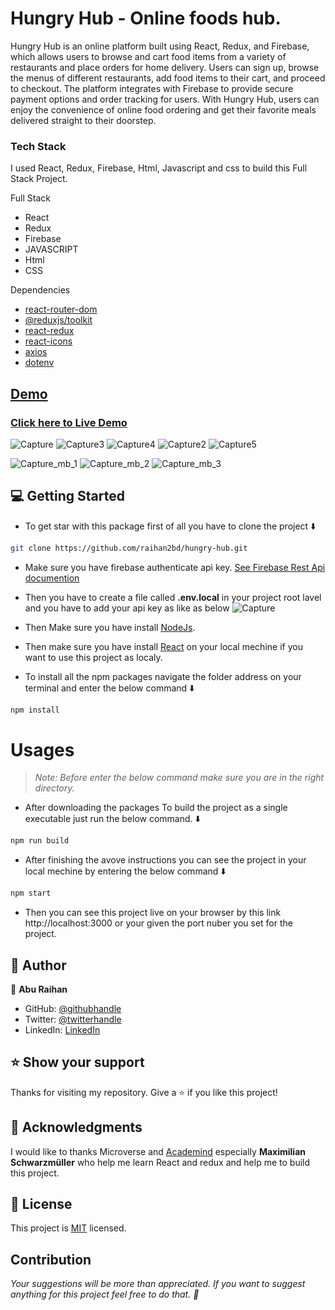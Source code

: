 # Hungry Hub - Online foods hub.
<p>
Hungry Hub is an online platform built using React, Redux, and Firebase, which allows users to browse and cart food items from a variety of restaurants and place orders for home delivery. Users can sign up, browse the menus of different restaurants, add food items to their cart, and proceed to checkout. The platform integrates with Firebase to provide secure payment options and order tracking for users. With Hungry Hub, users can enjoy the convenience of online food ordering and get their favorite meals delivered straight to their doorstep.
</p>

### Tech Stack

I used React, Redux, Firebase, Html, Javascript and css to build this Full Stack Project.
  <summary>Full Stack</summary>
  <ul>
    <li>React</li>
    <li>Redux</li>
    <li>Firebase</li>
    <li>JAVASCRIPT</li>
    <li>Html</li>
    <li>CSS</li>
  </ul>

   <summary>Dependencies</summary>
  <ul>
    <li><a href="https://www.npmjs.com/package/react-router-dom">react-router-dom</a></li>
    <li><a href="https://www.npmjs.com/package/@reduxjs/toolkit">@reduxjs/toolkit </a></li>
    <li><a href="https://www.npmjs.com/package/react-redux">react-redux</a></li>
    <li><a href="https://www.npmjs.com/package/react-icons">react-icons</a></li>
    <li><a href="https://www.npmjs.com/package/axios">axios</a></li>
    <li><a href="https://www.npmjs.com/package/dotenv">dotenv</li>
  </ul>

## Demo
### Click here to [Live Demo](https://hungry-hub.onrender.com)
![Capture](https://user-images.githubusercontent.com/35267447/223940500-3aea07b1-4bc6-4705-ae49-e64f96544b44.PNG)
![Capture3](https://user-images.githubusercontent.com/35267447/223940542-1d5d6920-0aa8-48a0-865a-97005077adac.PNG)
![Capture4](https://user-images.githubusercontent.com/35267447/223940600-fb056f9d-6c0e-483c-adad-2ea2fa7d29a5.PNG)
![Capture2](https://user-images.githubusercontent.com/35267447/223940635-6ac10b5b-490f-4d8b-8d80-3f511d0791ba.PNG)
![Capture5](https://user-images.githubusercontent.com/35267447/223940666-b7784a86-53bc-42ff-bc6c-bf9d0d0cfc29.PNG)

![Capture_mb_1](https://user-images.githubusercontent.com/35267447/223940706-81844f8d-abb5-41d6-919d-9d600d679453.PNG)
![Capture_mb_2](https://user-images.githubusercontent.com/35267447/223940725-9c61fece-fceb-40ce-9fb6-6a1430a3176f.PNG)
![Capture_mb_3](https://user-images.githubusercontent.com/35267447/223940745-ec7d0d5c-e08c-4bb5-8db3-24c859261b47.PNG)


## 💻 Getting Started
- To get star with this package first of all you have to clone the project ⬇️
``` bash
git clone https://github.com/raihan2bd/hungry-hub.git
```
- Make sure you have firebase authenticate api key. [See Firebase Rest Api documention](https://firebase.google.com/docs/reference/rest/auth)
- Then you have to create a file called **.env.local** in your project root lavel and you have to add your api key as like as below 
![Capture](https://user-images.githubusercontent.com/35267447/219415563-f8faadff-3d27-4f48-aa8c-ec1a680f1a9d.PNG)

- Then Make sure you have install [NodeJs](https://nodejs.org).
- Then make sure you have install [React](https://reactjs.org/) on your local mechine if you want to use this project as localy.
- To install all the npm packages navigate the folder address on your terminal and enter the below command ⬇️
``` bash
npm install
```


# Usages
> *Note: Before enter the below command make sure you are in the right directory.*

-  After downloading the packages To build the project as a single executable just run the below command. ⬇️
``` sh
npm run build
```
- After finishing the avove instructions you can see the project in your local mechine by entering the below command ⬇️
```sh
npm start
```

- Then you can see this project live on your browser by this link http://localhost:3000 or your given the port nuber you set for the project.


## 👥 Author

👤 **Abu Raihan**

- GitHub: [@githubhandle](https://github.com/raihan2bd)
- Twitter: [@twitterhandle](https://twitter.com/raihan2bd)
- LinkedIn: [LinkedIn](https://linkedin.com/in/raihan2bd)


## ⭐️ Show your support <a name="support"></a>

Thanks for visiting my repository. Give a ⭐️ if you like this project!

## 🙏 Acknowledgments <a name="acknowledgements"></a>

I would like to thanks Microverse and [Academind](https://academind.com/) especially **Maximilian Schwarzmüller** who help me learn React and redux and help me to build this project. 

## 📝 License <a name="license"></a>

This project is [MIT](./LICENSE) licensed.

## Contribution
*Your suggestions will be more than appreciated. If you want to suggest anything for this project feel free to do that. :slightly_smiling_face:*
